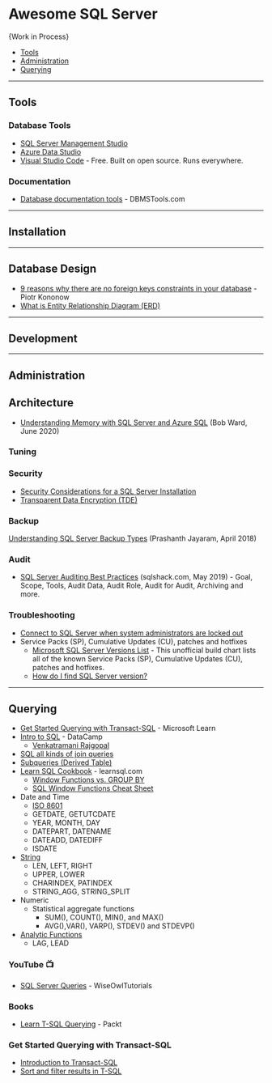 # Awesome SQL Server

{Work in Process}

* [Tools](#tools)
* [Administration](#administration)
* [Querying](#querying)


-----
## Tools

### Database Tools
* [SQL Server Management Studio](https://docs.microsoft.com/en-us/sql/ssms/download-sql-server-management-studio-ssms)
* [Azure Data Studio](https://docs.microsoft.com/en-us/sql/azure-data-studio/what-is)
* [Visual Studio Code](https://code.visualstudio.com/) - Free. Built on open source. Runs everywhere.

### Documentation
* [Database documentation tools](https://dbmstools.com/categories/database-documentation-tools/sqlserver?commercial=Free) - DBMSTools.com

-----
## Installation

-----

## Database Design
* [9 reasons why there are no foreign keys constraints in your database](https://dataedo.com/blog/why-there-are-no-foreign-keys-in-your-database-referential-integrity-checks) - Piotr Kononow
* [What is Entity Relationship Diagram (ERD)](https://www.visual-paradigm.com/guide/data-modeling/what-is-entity-relationship-diagram/)

-----
## Development

-----
## Administration

## Architecture
* [Understanding Memory with SQL Server and Azure SQL](https://www.youtube.com/watch?v=CRAx73LiXTc) (Bob Ward, June 2020)


### Tuning


### Security
* [Security Considerations for a SQL Server Installation](https://docs.microsoft.com/en-us/sql/sql-server/install/security-considerations-for-a-sql-server-installation)
* [Transparent Data Encryption (TDE)](https://www.red-gate.com/simple-talk/sql/sql-development/encrypting-sql-server-transparent-data-encryption-tde/) 

### Backup
[Understanding SQL Server Backup Types](https://www.sqlshack.com/understanding-sql-server-backup-types/) (Prashanth Jayaram, April 2018)

### Audit
* [SQL Server Auditing Best Practices](https://www.sqlshack.com/sql-server-auditing-best-practices/) (sqlshack.com, May 2019) - Goal, Scope, Tools, Audit Data, Audit Role, Audit for Audit, Archiving and more.


### Troubleshooting
* [Connect to SQL Server when system administrators are locked out](https://docs.microsoft.com/en-us/sql/database-engine/configure-windows/connect-to-sql-server-when-system-administrators-are-locked-out)
* Service Packs (SP), Cumulative Updates (CU), patches and hotfixes
  - [Microsoft SQL Server Versions List](https://sqlserverbuilds.blogspot.com/) - This unofficial build chart lists all of the known Service Packs (SP), Cumulative Updates (CU), patches and hotfixes.
  - [How do I find SQL Server version?](https://sqlserverbuilds.blogspot.com/2019/01/how-do-i-find-sql-server-version.html)

-----

## Querying
* [Get Started Querying with Transact-SQL](https://docs.microsoft.com/en-us/learn/paths/get-started-querying-with-transact-sql/) - Microsoft Learn
* [Intro to SQL](https://github.com/datacamp/courses-introduction-to-sql) - DataCamp
  - [Venkatramani Rajgopal](https://venkat-rajgopal.github.io/Essential-SQL/)
* [SQL all kinds of join queries](https://huklee.github.io/2017/01/28/021.SQL-all-kinds-of-join-queries/)
* [Subqueries (Derived Table)](https://docs.microsoft.com/en-us/sql/relational-databases/performance/subqueries)
* [Learn SQL Cookbook](https://learnsql.com/cookbook/) - learnsql.com
  - [Window Functions vs. GROUP BY](https://learnsql.com/blog/sql-window-functions-vs-group-by/)
  - [SQL Window Functions Cheat Sheet](https://learnsql.com/blog/sql-window-functions-cheat-sheet/) 
* Date and Time
  - [ISO 8601](https://en.wikipedia.org/wiki/ISO_8601) 
  - GETDATE, GETUTCDATE
  - YEAR, MONTH, DAY
  - DATEPART, DATENAME
  - DATEADD, DATEDIFF
  - ISDATE
* [String](https://docs.microsoft.com/en-us/sql/t-sql/functions/string-functions-transact-sql)
  - LEN, LEFT, RIGHT
  - UPPER, LOWER
  - CHARINDEX, PATINDEX
  - STRING_AGG, STRING_SPLIT
* Numeric
  - Statistical aggregate functions
    - SUM(), COUNT(), MIN(), and MAX()
    - AVG(),VAR(), VARP(), STDEV() and STDEVP()
* [Analytic Functions](https://docs.microsoft.com/en-us/sql/t-sql/functions/analytic-functions-transact-sql)
  - LAG, LEAD
### YouTube :tv:
* [SQL Server Queries](https://www.youtube.com/watch?v=2-1XQHAgDsM&list=PL6EDEB03D20332309) - WiseOwlTutorials
### Books
* [Learn T-SQL Querying](https://www.packtpub.com/free-ebook/learn-t-sql-querying/9781789348811) - Packt
### Get Started Querying with Transact-SQL
* [Introduction to Transact-SQL](https://docs.microsoft.com/en-us/learn/modules/introduction-to-transact-sql/)
* [Sort and filter results in T-SQL](https://docs.microsoft.com/en-us/learn/modules/sort-filter-queries/)
